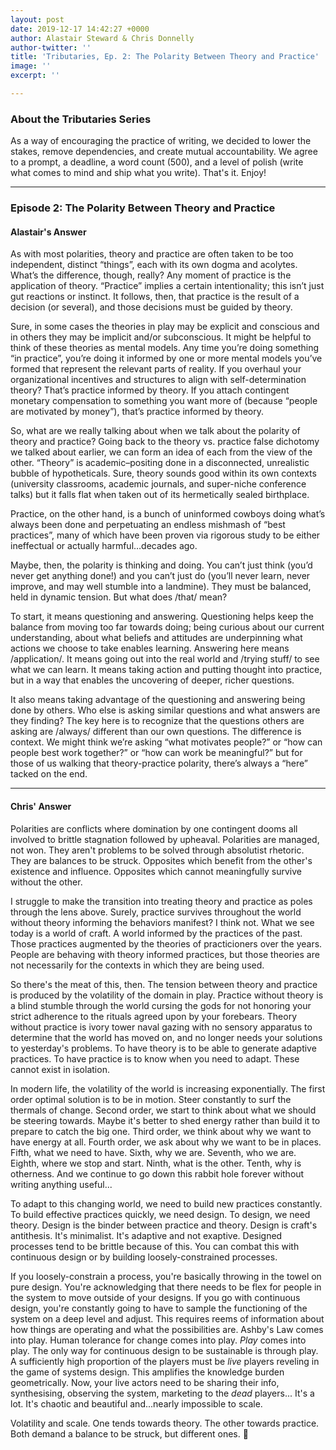 ```yaml
---
layout: post
date: 2019-12-17 14:42:27 +0000
author: Alastair Steward & Chris Donnelly
author-twitter: ''
title: 'Tributaries, Ep. 2: The Polarity Between Theory and Practice'
image: ''
excerpt: ''

---
```

### About the Tributaries Series

As a way of encouraging the practice of writing, we decided to lower the stakes, remove dependencies, and create mutual accountability. We agree to a prompt, a deadline, a word count (500), and a level of polish (write what comes to mind and ship what you write). That's it. Enjoy!

<hr>

### Episode 2: The Polarity Between Theory and Practice

#### Alastair's Answer

As with most polarities, theory and practice are often taken to be too independent, distinct “things”, each with its own dogma and acolytes. What’s the difference, though, really? Any moment of practice is the application of theory. “Practice” implies a certain intentionality; this isn’t just gut reactions or instinct. It follows, then, that practice is the result of a decision (or several), and those decisions must be guided by theory.   
  
Sure, in some cases the theories in play may be explicit and conscious and in others they may be implicit and/or subconscious. It might be helpful to think of these theories as mental models. Any time you’re doing something “in practice”, you’re doing it informed by one or more mental models you’ve formed that represent the relevant parts of reality. If you overhaul your organizational incentives and structures to align with self-determination theory? That’s practice informed by theory. If you attach contingent monetary compensation to something you want more of (because “people are motivated by money”), that’s practice informed by theory.   
  
So, what are we really talking about when we talk about the polarity of theory and practice? Going back to the theory vs. practice false dichotomy we talked about earlier, we can form an idea of each from the view of the other. “Theory” is academic–positing done in a disconnected, unrealistic bubble of hypotheticals. Sure, theory sounds good within its own contexts (university classrooms, academic journals, and super-niche conference talks) but it falls flat when taken out of its hermetically sealed birthplace.   
  
Practice, on the other hand, is a bunch of uninformed cowboys doing what’s always been done and perpetuating an endless mishmash of “best practices”, many of which have been proven via rigorous study to be either ineffectual or actually harmful…decades ago.   
  
Maybe, then, the polarity is thinking and doing. You can’t just think (you’d never get anything done!) and you can’t just do (you’ll never learn, never improve, and may well stumble into a landmine). They must be balanced, held in dynamic tension. But what does /that/ mean?   
  
To start, it means questioning and answering. Questioning helps keep the balance from moving too far towards doing; being curious about our current understanding, about what beliefs and attitudes are underpinning what actions we choose to take enables learning. Answering here means /application/. It means going out into the real world and /trying stuff/ to see what we can learn. It means taking action and putting thought into practice, but in a way that enables the uncovering of deeper, richer questions.   
  
It also means taking advantage of the questioning and answering being done by others. Who else is asking similar questions and what answers are they finding? The key here is to recognize that the questions others are asking are /always/ different than our own questions. The difference is context. We might think we’re asking “what motivates people?” or “how can people best work together?” or “how can work be meaningful?” but for those of us walking that theory-practice polarity, there’s always a “here” tacked on the end.

<hr>

#### Chris' Answer

Polarities are conflicts where domination by one contingent dooms all involved to brittle stagnation followed by upheaval. Polarities are managed, not won. They aren't problems to be solved through absolutist rhetoric. They are balances to be struck. Opposites which benefit from the other's existence and influence. Opposites which cannot meaningfully survive without the other.  
  
I struggle to make the transition into treating theory and practice as poles through the lens above. Surely, practice survives throughout the world without theory informing the behaviors manifest? I think not. What we see today is a world of craft. A world informed by the practices of the past. Those practices augmented by the theories of practicioners over the years. People are behaving with theory informed practices, but those theories are not necessarily for the contexts in which they are being used.  
  
So there's the meat of this, then. The tension between theory and practice is produced by the volatility of the domain in play. Practice without theory is a blind stumble through the world cursing the gods for not honoring your strict adherence to the rituals agreed upon by your forebears. Theory without practice is ivory tower naval gazing with no sensory apparatus to determine that the world has moved on, and no longer needs your solutions to yesterday's problems. To have theory is to be able to generate adaptive practices. To have practice is to know when you need to adapt. These cannot exist in isolation.   
  
In modern life, the volatility of the world is increasing exponentially. The first order optimal solution is to be in motion. Steer constantly to surf the thermals of change. Second order, we start to think about what we should be steering towards. Maybe it's better to shed energy rather than build it to prepare to catch the big one. Third order, we think about why we want to have energy at all. Fourth order, we ask about why we want to be in places. Fifth, what we need to have. Sixth, why we are. Seventh, who we are. Eighth, where we stop and start. Ninth, what is the other. Tenth, why is otherness. And we continue to go down this rabbit hole forever without writing anything useful...  
  
To adapt to this changing world, we need to build new practices constantly. To build effective practices quickly, we need design. To design, we need theory. Design is the binder between practice and theory. Design is craft's antithesis. It's minimalist. It's adaptive and not exaptive. Designed processes tend to be brittle because of this. You can combat this with continuous design or by building loosely-constrained processes.   
  
If you loosely-constrain a process, you're basically throwing in the towel on pure design. You're acknowledging that there needs to be flex for people in the system to move outside of your designs. If you go with continuous design, you're constantly going to have to sample the functioning of the system on a deep level and adjust. This requires reems of information about how things are operating and what the possibilities are. Ashby's Law comes into play. Human tolerance for change comes into play. _Play_ comes into play. The only way for continuous design to be sustainable is through play. A sufficiently high proportion of the players must be _live_ players reveling in the game of systems design. This amplifies the knowledge burden geometrically. Now, your live actors need to be sharing their info, synthesising, observing the system, marketing to the _dead_ players... It's a lot. It's chaotic and beautiful and...nearly impossible to scale.  
  
Volatility and scale. One tends towards theory. The other towards practice. Both demand a balance to be struck, but different ones. 🤔